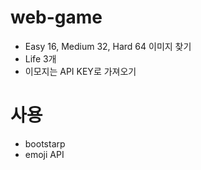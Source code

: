 # web-game
  - Easy 16, Medium 32, Hard 64 이미지 찾기
  - Life 3개
  - 이모지는 API KEY로 가져오기

# 사용
  - bootstarp
  - emoji API
  